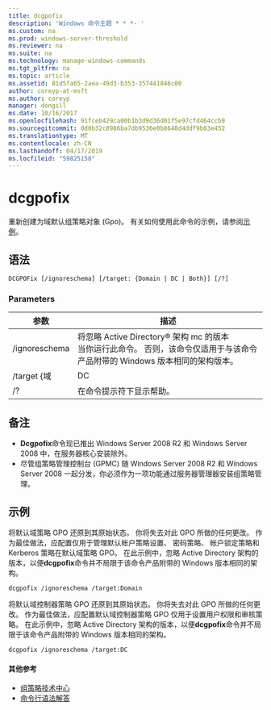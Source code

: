 ```yaml
---
title: dcgpofix
description: 'Windows 命令主题 * * *- '
ms.custom: na
ms.prod: windows-server-threshold
ms.reviewer: na
ms.suite: na
ms.technology: manage-windows-commands
ms.tgt_pltfrm: na
ms.topic: article
ms.assetid: 81d5fa65-2aea-49d3-b353-357441846c00
author: coreyp-at-msft
ms.author: coreyp
manager: dongill
ms.date: 10/16/2017
ms.openlocfilehash: 91fceb429ca00b1b3d9d36d01f5e97cfd464ccb9
ms.sourcegitcommit: 0d0b32c8986ba7db9536e0b8648d4ddf9b03e452
ms.translationtype: MT
ms.contentlocale: zh-CN
ms.lasthandoff: 04/17/2019
ms.locfileid: "59825158"
---
```

# <a name="dcgpofix"></a>dcgpofix



重新创建为域默认组策略对象 (Gpo)。 有关如何使用此命令的示例，请参阅[示例](#BKMK_Examples)。

## <a name="syntax"></a>语法

```
DCGPOFix [/ignoreschema] [/target: {Domain | DC | Both}] [/?]
```

### <a name="parameters"></a>Parameters

|参数|描述|
|---------|-----------|
|/ignoreschema|将忽略 Active Directory® 架构 mc 的版本</br>当你运行此命令。 否则，该命令仅适用于与该命令产品附带的 Windows 版本相同的架构版本。|
|/target {域 | DC | 同时}|指定要还原的 GPO。 可以还原默认域策略 GPO、 默认域控制器 GPO，或两者。|
|/?|在命令提示符下显示帮助。|

## <a name="remarks"></a>备注

-   **Dcgpofix**命令现已推出 Windows Server 2008 R2 和 Windows Server 2008 中，在服务器核心安装除外。
-   尽管组策略管理控制台 (GPMC) 随 Windows Server 2008 R2 和 Windows Server 2008 一起分发，你必须作为一项功能通过服务器管理器安装组策略管理。

## <a name="BKMK_Examples"></a>示例

将默认域策略 GPO 还原到其原始状态。 你将失去对此 GPO 所做的任何更改。 作为最佳做法，应配置仅用于管理默认帐户策略设置、 密码策略、 帐户锁定策略和 Kerberos 策略在默认域策略 GPO。 在此示例中，忽略 Active Directory 架构的版本，以便**dcgpofix**命令并不局限于该命令产品附带的 Windows 版本相同的架构。
```
dcgpofix /ignoreschema /target:Domain
```
将默认域控制器策略 GPO 还原到其原始状态。 你将失去对此 GPO 所做的任何更改。 作为最佳做法，应配置默认域控制器策略 GPO 仅用于设置用户权限和审核策略。 在此示例中，忽略 Active Directory 架构的版本，以便**dcgpofix**命令并不局限于该命令产品附带的 Windows 版本相同的架构。
```
dcgpofix /ignoreschema /target:DC
```

#### <a name="additional-references"></a>其他参考

-   [组策略技术中心](https://go.microsoft.com/fwlink/?LinkID=145531)
-   [命令行语法解答](command-line-syntax-key.md)